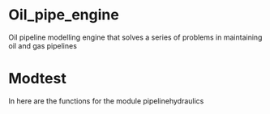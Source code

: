 # Oil_pipe_engine
Oil pipeline modelling engine that solves a series of problems in maintaining oil and gas pipelines

# Modtest
In here are the functions for the module pipelinehydraulics
